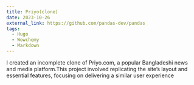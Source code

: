 ```yaml
---
title: Priyo(clone)
date: 2023-10-26
external_link: https://github.com/pandas-dev/pandas
tags:
  - Hugo
  - Wowchemy
  - Markdown
---
```


 I created an incomplete clone of Priyo.com, a popular Bangladeshi news and media platform.This project involved replicating the site’s layout and essential features, focusing on delivering a similar user experience
<!--more-->
